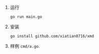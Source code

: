 1. 运行

    `go run main.go`  

2. 安装
    
    `go install github.com/xiatian0716/xmd`

3. 样例 `cmd/a.go`.